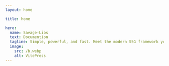 ```yaml
---
layout: home

title: home

hero:
  name: Savage-Libs
  text: Documention
  tagline: Simple, powerful, and fast. Meet the modern SSG framework you've always wanted.
  image:
    src: /b.webp
    alt: VitePress
---
```


<style>

</style>
